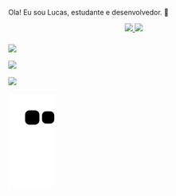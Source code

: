 Ola! Eu sou Lucas, estudante e desenvolvedor. 👋




<div align="center">
  <a href="https://github.com/LucasChrystian">
  <img height="180em" src="https://github-readme-stats.vercel.app/api?username=LucasChrystian&show_icons=true&theme=dark&include_all_commits=true&count_private=true"/>
  <img height="180em" src="https://github-readme-stats.vercel.app/api/top-langs/?username=LucasChrystian&layout=compact&langs_count=7&theme=dracula"/>
</div>

###
  
  <div>
  <a href="https://www.instagram.com/luscachryst/" target="_blank"><img src="https://img.shields.io/badge/-Instagram-%23E4405F?style=for-the- badge&logo=instagram&logoColor=white" target="_blank"></a>
 	
<a href="https://discord.com/channels/1003104465534062663/1003104466188390531" target="_blank"><img src="https://img.shields.io/badge/Discord-7289DA?style=for-the-badge&logo= discord&logoColor=white" target="_blank"></a>

<a href="https://www.linkedin.com/in/lucas-chrystian-8648a3201/" target="_blank"><img src="https://img.shields.io/badge/LinkedIn-0077B5?style=for-the-badge&logo=linkedin&logoColor=white"></a>
   
   
   ![ Animação de cobra ](https://github.com/rafaballerini/rafaballerini/blob/output/github-contribution-grid-snake.svg)
  </div>
